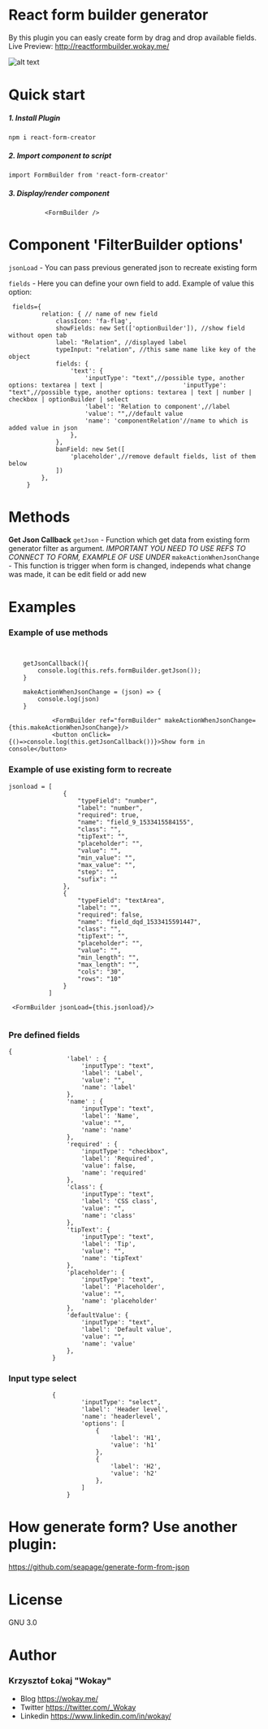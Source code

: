 # React form builder generator
By this plugin you can easly create form by drag and drop available fields.
Live Preview: http://reactformbuilder.wokay.me/

![alt text](https://wokay.me/uploads/1533415655.gif)


# Quick start
##### 1. Install Plugin
`npm i react-form-creator`
##### 2. Import component to script
`import FormBuilder from 'react-form-creator'`
##### 3. Display/render component
```
          <FormBuilder />
```

# Component 'FilterBuilder options'

`jsonLoad` - You can pass previous generated json to recreate existing form

`fields` - Here you can define your own field to add. Example of value this option:
```
 fields={
         relation: { // name of new field
             classIcon: 'fa-flag',
             showFields: new Set(['optionBuilder']), //show field without open tab
             label: "Relation", //displayed label
             typeInput: "relation", //this same name like key of the object
             fields: {
                 'text': {
                     'inputType': "text",//possible type, another options: textarea | text |                      'inputType': "text",//possible type, another options: textarea | text | number | checkbox | optionBuilder | select
                     'label': 'Relation to component',//label
                     'value': "",//default value
                     'name': 'componentRelation'//name to which is added value in json
                 },
             },
             banField: new Set([
                 'placeholder',//remove default fields, list of them below
             ])
         },
     }
```
# Methods
**Get Json Callback**
`getJson` - Function which get data from existing form generator filter as argument. _IMPORTANT YOU NEED TO USE REFS TO CONNECT TO FORM, EXAMPLE OF USE UNDER_
`makeActionWhenJsonChange` - This function is trigger when form is changed, independs what change was made, it can be edit field or add new

# Examples
### Example of use methods
```


    getJsonCallback(){
        console.log(this.refs.formBuilder.getJson());
    }

    makeActionWhenJsonChange = (json) => {
        console.log(json)
    }
 
            <FormBuilder ref="formBuilder" makeActionWhenJsonChange={this.makeActionWhenJsonChange}/>
            <button onClick={()=>console.log(this.getJsonCallback())}>Show form in console</button>

```
### Example of use existing form to recreate
```
jsonload = [
               {
                   "typeField": "number",
                   "label": "number",
                   "required": true,
                   "name": "field_9_1533415584155",
                   "class": "",
                   "tipText": "",
                   "placeholder": "",
                   "value": "",
                   "min_value": "",
                   "max_value": "",
                   "step": "",
                   "sufix": ""
               },
               {
                   "typeField": "textArea",
                   "label": "",
                   "required": false,
                   "name": "field_dqd_1533415591447",
                   "class": "",
                   "tipText": "",
                   "placeholder": "",
                   "value": "",
                   "min_length": "",
                   "max_length": "",
                   "cols": "30",
                   "rows": "10"
               }
           ]

 <FormBuilder jsonLoad={this.jsonload}/>
            
```
### Pre defined fields
```
{
                'label' : {
                    'inputType': "text",
                    'label': 'Label',
                    'value': "",
                    'name': 'label'
                },
                'name' : {
                    'inputType': "text",
                    'label': 'Name',
                    'value': "",
                    'name': 'name'
                },
                'required' : {
                    'inputType': "checkbox",
                    'label': 'Required',
                    'value': false,
                    'name': 'required'
                },
                'class': {
                    'inputType': "text",
                    'label': 'CSS class',
                    'value': "",
                    'name': 'class'
                },
                'tipText': {
                    'inputType': "text",
                    'label': 'Tip',
                    'value': "",
                    'name': 'tipText'
                },
                'placeholder': {
                    'inputType': "text",
                    'label': 'Placeholder',
                    'value': "",
                    'name': 'placeholder'
                },
                'defaultValue': {
                    'inputType': "text",
                    'label': 'Default value',
                    'value': "",
                    'name': 'value'
                },
            }  
```

### Input type select
```
            {
                    'inputType': "select",
                    'label': 'Header level',
                    'name': 'headerlevel',
                    'options': [
                        {
                            'label': 'H1',
                            'value': 'h1'
                        },
                        {
                            'label': 'H2',
                            'value': 'h2'
                        },
                    ]
                }
```

# How generate form? Use another plugin:
https://github.com/seapage/generate-form-from-json

# License
GNU 3.0

# Author

### Krzysztof Łokaj "Wokay"
- Blog https://wokay.me/
- Twitter https://twitter.com/_Wokay
- Linkedin https://www.linkedin.com/in/wokay/
